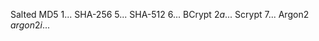 Salted MD5	$1$...
SHA-256	    $5$...
SHA-512	    $6$...
BCrypt	    $2a$...
Scrypt	    $7$...
Argon2	    $argon2i$...

